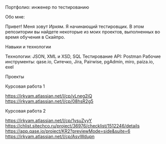 Портфолио: инженер по тестированию

Обо мне: 

Привет! Меня зовут Иркям. Я начинающий тестировщик. В этом репозитории вы найдете некоторые из моих проектов, выполненных во время обучения в Скайпро.

Навыки и технологии

Технологии: JSON, XML и XSD, SQL
Тестирование API: Postman
Рабочие инструменты: qase.io, Ситечко, Jira, Pairwise, pgAdmin, miro, paiza.io, exel

Проекты

Курсовая работа 1

https://irkyam.atlassian.net/l/cp/vLneg2iQ
https://irkyam.atlassian.net/l/cp/08hsR2g5

Курсовая работа 2

https://irkyam.atlassian.net/l/cp/1ysuZyyY
https://chlist.sitechco.ru/project/36976/checklist/1512246/details
https://app.qase.io/project/KR2?previewMode=side&suite=6
https://irkyam.atlassian.net/l/cp/AsvWdupn
